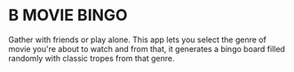 # B MOVIE BINGO

Gather with friends or play alone. This app lets you select the genre of movie you're about to watch and from that, it generates a bingo board filled randomly with classic tropes from that genre.
